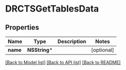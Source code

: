 # DRCTSGetTablesData

## Properties
Name | Type | Description | Notes
------------ | ------------- | ------------- | -------------
**name** | **NSString*** |  | [optional] 

[[Back to Model list]](../README.md#documentation-for-models) [[Back to API list]](../README.md#documentation-for-api-endpoints) [[Back to README]](../README.md)



